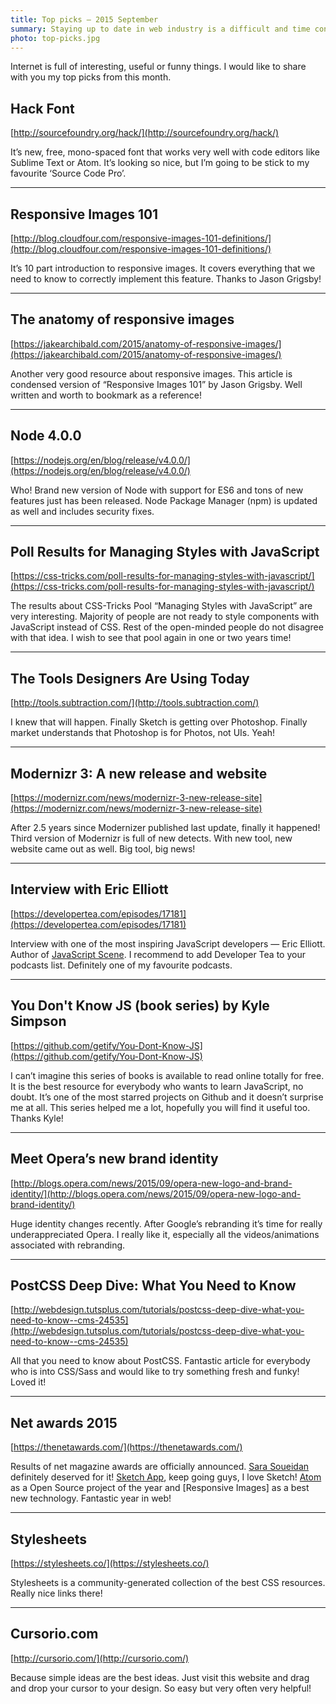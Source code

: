 ```yaml
---
title: Top picks — 2015 September
summary: Staying up to date in web industry is a difficult and time consuming task. I would like to share with you my top finds from the past month.
photo: top-picks.jpg
---
```


Internet is full of interesting, useful or funny things. I would like to share with you my top picks from this month.

## Hack Font

[http://sourcefoundry.org/hack/](http://sourcefoundry.org/hack/)

It’s new, free, mono-spaced font that works very well with code editors like Sublime Text or Atom. It’s looking so nice, but I’m going to be stick to my favourite ‘Source Code Pro’.

- - -

## Responsive Images 101

[http://blog.cloudfour.com/responsive-images-101-definitions/](http://blog.cloudfour.com/responsive-images-101-definitions/)

It’s 10 part introduction to responsive images. It covers everything that we need to know to correctly implement this feature. Thanks to Jason Grigsby!

- - -

## The anatomy of responsive images

[https://jakearchibald.com/2015/anatomy-of-responsive-images/](https://jakearchibald.com/2015/anatomy-of-responsive-images/)

Another very good resource about responsive images. This article is condensed version of “Responsive Images 101” by Jason Grigsby. Well written and worth to bookmark as a reference!

- - -

## Node 4.0.0

[https://nodejs.org/en/blog/release/v4.0.0/](https://nodejs.org/en/blog/release/v4.0.0/)

Who! Brand new version of Node with support for ES6 and tons of new features just has been released. Node Package Manager (npm) is updated as well and includes security fixes.

- - -

## Poll Results for Managing Styles with JavaScript

[https://css-tricks.com/poll-results-for-managing-styles-with-javascript/](https://css-tricks.com/poll-results-for-managing-styles-with-javascript/)

The results about CSS-Tricks Pool “Managing Styles with JavaScript” are very interesting. Majority of people are not ready to style components with JavaScript instead of CSS. Rest of the open-minded people do not disagree with that idea. I wish to see that pool again in one or two years time!

- - -

## The Tools Designers Are Using Today

[http://tools.subtraction.com/](http://tools.subtraction.com/)

I knew that will happen. Finally Sketch is getting over Photoshop. Finally market understands that Photoshop is for Photos, not UIs. Yeah!

- - -

## Modernizr 3: A new release and website

[https://modernizr.com/news/modernizr-3-new-release-site](https://modernizr.com/news/modernizr-3-new-release-site)

After 2.5 years since Modernizer published last update, finally it happened! Third version of Modernizr is full of new detects. With new tool, new website came out as well. Big tool, big news!

- - -

## Interview with Eric Elliott

[https://developertea.com/episodes/17181](https://developertea.com/episodes/17181)

Interview with one of the most inspiring JavaScript developers — Eric Elliott. Author of [JavaScript Scene](https://medium.com/javascript-scene). I recommend to add Developer Tea to your podcasts list. Definitely one of my favourite podcasts.

- - -

## You Don't Know JS (book series) by Kyle Simpson

[https://github.com/getify/You-Dont-Know-JS](https://github.com/getify/You-Dont-Know-JS)

I can’t imagine this series of books is available to read online totally for free. It is the best resource for everybody who wants to learn JavaScript, no doubt. It’s one of the most starred projects on Github and it doesn’t surprise me at all. This series helped me a lot, hopefully you will find it useful too. Thanks Kyle!

- - -

## Meet Opera’s new brand identity

[http://blogs.opera.com/news/2015/09/opera-new-logo-and-brand-identity/](http://blogs.opera.com/news/2015/09/opera-new-logo-and-brand-identity/)

Huge identity changes recently. After Google’s rebranding it’s time for really underappreciated Opera. I really like it, especially all the videos/animations associated with rebranding.

- - -

## PostCSS Deep Dive: What You Need to Know

[http://webdesign.tutsplus.com/tutorials/postcss-deep-dive-what-you-need-to-know--cms-24535](http://webdesign.tutsplus.com/tutorials/postcss-deep-dive-what-you-need-to-know--cms-24535)

All that you need to know about PostCSS. Fantastic article for everybody who is into CSS/Sass and would like to try something fresh and funky! Loved it!

- - -

## Net awards 2015

[https://thenetawards.com/](https://thenetawards.com/)

Results of net magazine awards are officially announced. [Sara Soueidan](http://sarasoueidan.com/) definitely deserved for it! [Sketch App](http://bohemiancoding.com/sketch/), keep going guys, I love Sketch! [Atom](https://atom.io/) as a Open Source project of the year and [Responsive Images] as a best new technology. Fantastic year in web!

- - -

## Stylesheets

[https://stylesheets.co/](https://stylesheets.co/)

Stylesheets is a community-generated collection of the best CSS resources. Really nice links there!

- - -

## Cursorio.com

[http://cursorio.com/](http://cursorio.com/)

Because simple ideas are the best ideas. Just visit this website and drag and drop your cursor to your design. So easy but very often very helpful!
